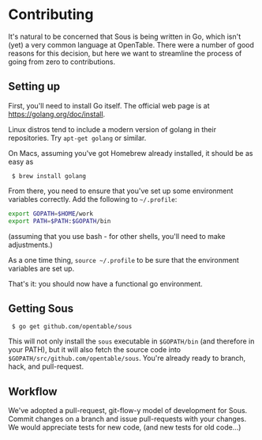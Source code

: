 # Contributing

It's natural to be concerned that Sous is being written in Go, which isn't (yet) a very common language at OpenTable.
There were a number of good reasons for this decision,
but here we want to streamline the process of going from zero to contributions.

## Setting up

First, you'll need to install Go itself.
The official web page is at https://golang.org/doc/install.

Linux distros tend to include a modern version of golang in their repositories. Try `apt-get golang` or similar.

On Macs, assuming you've got Homebrew already installed, it should be as easy as

     $ brew install golang

From there, you need to ensure that you've set up some environment variables correctly. Add the following to `~/.profile`:
```bash
export GOPATH=$HOME/work
export PATH=$PATH:$GOPATH/bin
```
(assuming that you use bash - for other shells, you'll need to make adjustments.)

As a one time thing, `source ~/.profile` to be sure that the environment variables are set up.

That's it: you should now have a functional go environment.

## Getting Sous

     $ go get github.com/opentable/sous

This will not only install the `sous` executable in `$GOPATH/bin` (and therefore in your PATH),
but it will also fetch the source code into `$GOPATH/src/github.com/opentable/sous`.
You're already ready to branch, hack, and pull-request.

## Workflow

We've adopted a pull-request, git-flow-y model of development for Sous.
Commit changes on a branch and issue pull-requests with your changes.
We would appreciate tests for new code,
(and new tests for old code...)
